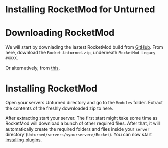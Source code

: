 # Installing RocketMod for Unturned

# Downloading RocketMod
We will start by downlading the lastest RocketMod build from [GitHub](https://github.com/RocketMod/Rocket.Unturned/releases). From here, download the `Rocket.Unturned.zip`, underneath `RocketMod Legacy #XXXX`.

Or alternatively, from [this](https://github.com/RocketMod/Rocket.Unturned/releases/download/4.9.3.0/Rocket.Unturned.zip).

# Installing RocketMod
Open your servers Unturned directory and go to the `Modules` folder. Extract the contents of the freshly downloaded zip to here.

After extracting start your server. The first start might take some time as RocketMod will download a bunch of other required files. After that, it will automatically create the required folders and files inside your `server` directory (`Unturned/servers/<yourserver>/Rocket`). You can now start [installing plugins](https://rocketmod.guide/user-guide/plugins/installation/). 
